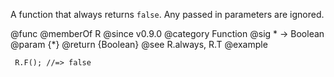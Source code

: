 A function that always returns `false`. Any passed in parameters are ignored.

@func
@memberOf R
@since v0.9.0
@category Function
@sig * -> Boolean
@param {*}
@return {Boolean}
@see R.always, R.T
@example

     R.F(); //=> false
